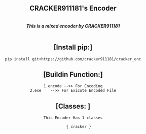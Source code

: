 <div align="center">
<h2> CRACKER911181's Encoder</h2>
<br>
<i> <b>This is a mixed encoder by CRACKER911181</b></i> <br><br>

## [Install pip:]

	pip install git+https://github.com/cracker911181/cracker_enc


## [Buildin Function:]
	

	1.encode -->> For Encoding
	2.exe    -->> For Exicute Encoded File

	
## [Classes: ]

	This Encoder Has 1 classes
	     
 	     { cracker }
